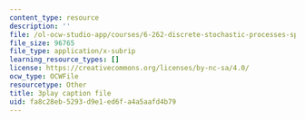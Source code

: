 ```yaml
---
content_type: resource
description: ''
file: /ol-ocw-studio-app/courses/6-262-discrete-stochastic-processes-spring-2011/fa8c28eb5293d9e1ed6fa4a5aafd4b79_fY7NgCWCWoQ.srt
file_size: 96765
file_type: application/x-subrip
learning_resource_types: []
license: https://creativecommons.org/licenses/by-nc-sa/4.0/
ocw_type: OCWFile
resourcetype: Other
title: 3play caption file
uid: fa8c28eb-5293-d9e1-ed6f-a4a5aafd4b79
---
```

